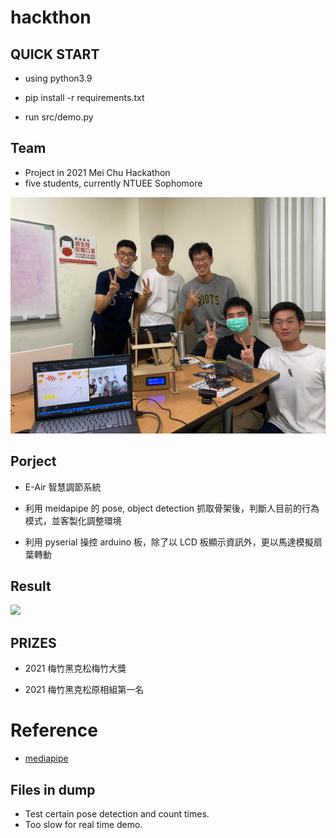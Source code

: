 # hackthon

## QUICK START

- using python3.9

- pip install -r requirements.txt

- run src/demo.py

## Team

- Project in 2021 Mei Chu Hackathon
- five students, currently NTUEE Sophomore

<img src="./img/team.jpg">

## Porject

- E-Air 智慧調節系統

- 利用 meidapipe 的 pose, object detection 抓取骨架後，判斷人目前的行為模式，並客製化調整環境

- 利用 pyserial 操控 arduino 板，除了以 LCD 板顯示資訊外，更以馬達模擬扇葉轉動

## Result

<img src="https://imgur.com/a/b3L2PZX">

## PRIZES

- 2021 梅竹黑克松梅竹大獎

- 2021 梅竹黑克松原相組第一名

# Reference

- [mediapipe](https://mediapipe.dev/)

## Files in dump

- Test certain pose detection and count times.
- Too slow for real time demo.
